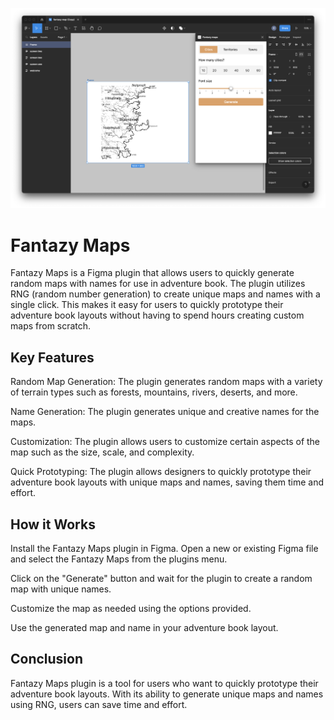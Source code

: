 ![assets/1.png](assets/1.png)
# Fantazy Maps

Fantazy Maps is a Figma plugin that allows users to quickly generate random maps with names for use in adventure book. The plugin utilizes RNG (random number generation) to create unique maps and names with a single click. This makes it easy for users to quickly prototype their adventure book layouts without having to spend hours creating custom maps from scratch.

## Key Features

Random Map Generation: The plugin generates random maps with a variety of terrain types such as forests, mountains, rivers, deserts, and more.

Name Generation: The plugin generates unique and creative names for the maps.

Customization: The plugin allows users to customize certain aspects of the map such as the size, scale, and complexity.

Quick Prototyping: The plugin allows designers to quickly prototype their adventure book layouts with unique maps and names, saving them time and effort.

## How it Works

Install the Fantazy Maps plugin in Figma.
Open a new or existing Figma file and select the Fantazy Maps from the plugins menu.

Click on the "Generate" button and wait for the plugin to create a random map with unique names.

Customize the map as needed using the options provided.

Use the generated map and name in your adventure book layout.

## Conclusion

Fantazy Maps plugin is a tool for users who want to quickly prototype their adventure book layouts. With its ability to generate unique maps and names using RNG, users can save time and effort.